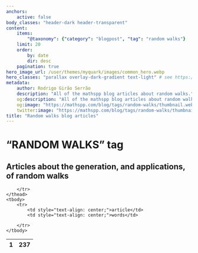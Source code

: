 ```yaml
---
anchors:
    active: false
body_classes: "header-dark header-transparent"
content:
    items:
        "@taxonomy": {"category": "blogpost", "tag": "random walks"}
    limit: 20
    order:
        by: date
        dir: desc
    pagination: true
hero_image_url: /user/themes/myquark/images/common_hero.webp
hero_classes: "parallax overlay-dark-gradient text-light" # see https://demo.getgrav.org/blog-skeleton/blog/hero-classes
metadata:
    author: Rodrigo Girão Serrão
    description: "All of the mathspp blog articles about random walks."
    og:description: "All of the mathspp blog articles about random walks."
    og:image: "https://mathspp.com/blog/tags/random-walks/thumbnail.webp"
    twitter:image: "https://mathspp.com/blog/tags/random-walks/thumbnail.webp"
title: "Random walks blog articles"
---
```


# “RANDOM WALKS” tag


## Articles about the generation, and applications, of random walks



<table class="stats-table">
    <thead>
        <tr>
            <th style="text-align: center;">1</th>
            <th style="text-align: center;">237</th>
            
        </tr>
    </thead>
    <tbody>
        <tr>
            <td style="text-align: center;">article</td>
            <td style="text-align: center;">words</td>
            
        </tr>
    </tbody>
</table>